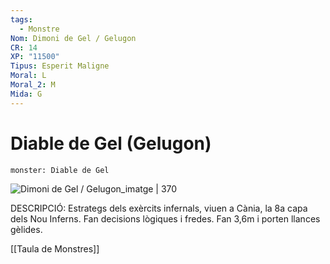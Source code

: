 ```yaml
---
tags:
  - Monstre
Nom: Dimoni de Gel / Gelugon
CR: 14
XP: "11500"
Tipus: Esperit Maligne
Moral: L
Moral_2: M
Mida: G
---
```

# Diable de Gel (Gelugon)

```statblock
monster: Diable de Gel
```

![Dimoni de Gel / Gelugon_imatge | 370](https://static.wikia.nocookie.net/forgottenrealms/images/a/a4/Ice_devil-5e.jpg/revision/latest?cb=20200411084046)

DESCRIPCIÓ: 
Estrategs dels exèrcits infernals, viuen a Cània, la 8a capa dels Nou Inferns. Fan decisions lògiques i fredes. Fan 3,6m i porten llances gèlides.

[[Taula de Monstres]]

